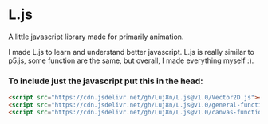 # L.js

A little javascript library made for primarily animation.

I made L.js to learn and understand better javascript. L.js is really similar to p5.js, some function are the same, but overall, I made everything myself :).

### To include just the javascript put this in the head:

```html
<script src="https://cdn.jsdelivr.net/gh/Luj8n/L.js@v1.0/Vector2D.js"></script>
<script src="https://cdn.jsdelivr.net/gh/Luj8n/L.js@v1.0/general-functions.js"></script>
<script src="https://cdn.jsdelivr.net/gh/Luj8n/L.js@v1.0/canvas-functions.js"></script>
```
